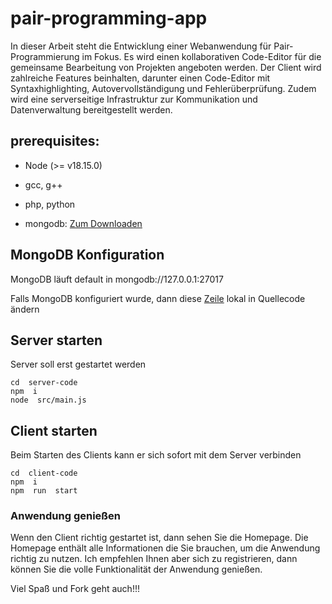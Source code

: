 # pair-programming-app

In dieser Arbeit steht die Entwicklung einer Webanwendung für Pair-Programmierung im Fokus.
Es wird einen kollaborativen Code-Editor für die gemeinsame Bearbeitung von Projekten angeboten werden.
Der Client wird zahlreiche Features beinhalten, darunter einen Code-Editor mit Syntaxhighlighting, Autovervollständigung und Fehlerüberprüfung. Zudem wird eine serverseitige Infrastruktur zur Kommunikation und Datenverwaltung bereitgestellt werden.

## prerequisites:

- Node (>= v18.15.0)

- gcc, g++

- php, python

- mongodb: [Zum Downloaden](https://www.mongodb.com/try/download/community)

## MongoDB Konfiguration

MongoDB läuft default in mongodb://127.0.0.1:27017

Falls MongoDB konfiguriert wurde, dann diese [Zeile](https://github.com/Freeddy-Djiotsop/pair-programming/blob/42fb894c13b2f33f9e276118530461d55ffc9b93/server-code/src/helper/mongodb.js#L3) lokal in Quellecode ändern

## Server starten

Server soll erst gestartet werden

```shell
cd  server-code
npm  i
node  src/main.js
```

## Client starten

Beim Starten des Clients kann er sich sofort mit dem Server verbinden

```shell
cd  client-code
npm  i
npm  run  start
```

### Anwendung genießen

Wenn den Client richtig gestartet ist, dann sehen Sie die Homepage.
Die Homepage enthält alle Informationen die Sie brauchen, um die Anwendung richtig zu nutzen.
Ich empfehlen Ihnen aber sich zu registrieren, dann können Sie die volle Funktionalität der Anwendung genießen.

Viel Spaß und Fork geht auch!!!
